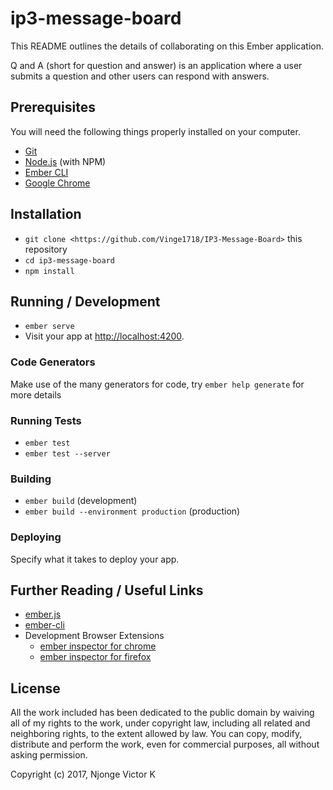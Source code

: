 # ip3-message-board

This README outlines the details of collaborating on this Ember application.

Q and A (short for question and answer) is an application where a user submits a question and other users can respond with answers.

## Prerequisites

You will need the following things properly installed on your computer.

* [Git](https://git-scm.com/)
* [Node.js](https://nodejs.org/) (with NPM)
* [Ember CLI](https://ember-cli.com/)
* [Google Chrome](https://google.com/chrome/)

## Installation

* `git clone <https://github.com/Vinge1718/IP3-Message-Board>` this repository
* `cd ip3-message-board`
* `npm install`

## Running / Development

* `ember serve`
* Visit your app at [http://localhost:4200](http://localhost:4200).

### Code Generators

Make use of the many generators for code, try `ember help generate` for more details

### Running Tests

* `ember test`
* `ember test --server`

### Building

* `ember build` (development)
* `ember build --environment production` (production)

### Deploying

Specify what it takes to deploy your app.

## Further Reading / Useful Links

* [ember.js](https://emberjs.com/)
* [ember-cli](https://ember-cli.com/)
* Development Browser Extensions
  * [ember inspector for chrome](https://chrome.google.com/webstore/detail/ember-inspector/bmdblncegkenkacieihfhpjfppoconhi)
  * [ember inspector for firefox](https://addons.mozilla.org/en-US/firefox/addon/ember-inspector/)

## License

All the work included has been dedicated to the public domain by waiving all of my rights to the work, under copyright law, including all related and neighboring rights, to the extent allowed by law.
You can copy, modify, distribute and perform the work, even for commercial purposes, all without asking permission.

 Copyright (c) 2017, Njonge Victor K

